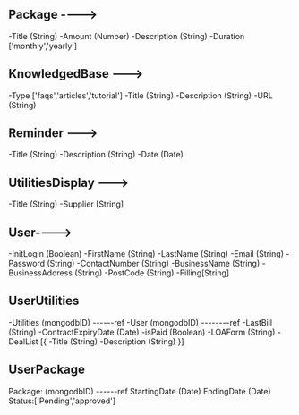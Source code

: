 ## Package ---->

-Title (String)
-Amount (Number)
-Description (String)
-Duration ['monthly','yearly']

## KnowledgedBase --->

-Type ['faqs','articles','tutorial']
-Title (String)
-Description (String)
-URL (String)

## Reminder --->

-Title (String)
-Description (String)
-Date (Date)

## UtilitiesDisplay --->

-Title (String)
-Supplier [String]

## User---->

-InitLogin (Boolean)
-FirstName (String)
-LastName (String)
-Email (String)
-Password (String)
-ContactNumber (String)
-BusinessName (String)
-BusinessAddress (String)
-PostCode (String)
-Filling[String]

## UserUtilities

-Utilities (mongodbID) ------ref
-User (mongodbID) --------ref
-LastBill (String)
-ContractExpiryDate (Date)
-isPaid (Boolean)
-LOAForm (String)
-DealList [{
    -Title (String)
    -Description (String)
    }]

## UserPackage

Package: (mongodbID) ------ref
StartingDate (Date)
EndingDate (Date)
Status:['Pending','approved']

